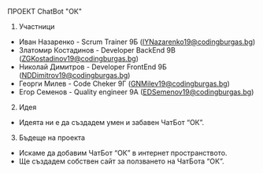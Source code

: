 ПРОЕКТ ChatBot "ОК"

1. Участници
*	Иван Назаренко - Scrum Trainer 9Б (IYNazarenko19@codingburgas.bg)
*	Златомир Костадинов - Developer BackEnd 9В (ZGKostadinov19@codingburgas.bg)
*	Николай Димитров - Developer FrontEnd 9Б (NDDimitrov19@codingburgas.bg)
*	Георги Милев - Code Cheker 9Г (GNMilev19@codingburgas.bg)
*	Егор Семенов - Quality engineer 9A (EDSemenov19@codingburgas.bg)
2. Идея
*	Идеята ни е да създадем умен и забавен ЧатБот “ОК”.

3. Бъдеще на проекта
*	Искаме да добавим ЧатБот “ОК” в интернет пространството.
*	Ще създадем собствен сайт за ползването на ЧатБота “ОК”.


